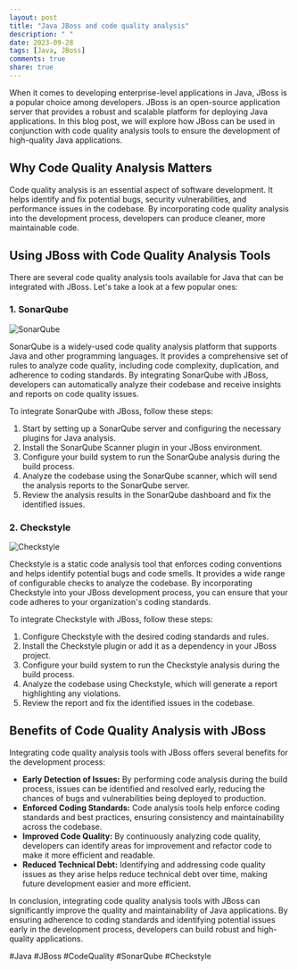 ```yaml
---
layout: post
title: "Java JBoss and code quality analysis"
description: " "
date: 2023-09-28
tags: [Java, JBoss]
comments: true
share: true
---
```


When it comes to developing enterprise-level applications in Java, JBoss is a popular choice among developers. JBoss is an open-source application server that provides a robust and scalable platform for deploying Java applications. In this blog post, we will explore how JBoss can be used in conjunction with code quality analysis tools to ensure the development of high-quality Java applications.

## Why Code Quality Analysis Matters

Code quality analysis is an essential aspect of software development. It helps identify and fix potential bugs, security vulnerabilities, and performance issues in the codebase. By incorporating code quality analysis into the development process, developers can produce cleaner, more maintainable code.

## Using JBoss with Code Quality Analysis Tools

There are several code quality analysis tools available for Java that can be integrated with JBoss. Let's take a look at a few popular ones:

### 1. SonarQube

![SonarQube](sonarqube_logo.png)

SonarQube is a widely-used code quality analysis platform that supports Java and other programming languages. It provides a comprehensive set of rules to analyze code quality, including code complexity, duplication, and adherence to coding standards. By integrating SonarQube with JBoss, developers can automatically analyze their codebase and receive insights and reports on code quality issues.

To integrate SonarQube with JBoss, follow these steps:

1. Start by setting up a SonarQube server and configuring the necessary plugins for Java analysis.
2. Install the SonarQube Scanner plugin in your JBoss environment.
3. Configure your build system to run the SonarQube analysis during the build process.
4. Analyze the codebase using the SonarQube scanner, which will send the analysis reports to the SonarQube server.
5. Review the analysis results in the SonarQube dashboard and fix the identified issues.

### 2. Checkstyle

![Checkstyle](checkstyle_logo.png)

Checkstyle is a static code analysis tool that enforces coding conventions and helps identify potential bugs and code smells. It provides a wide range of configurable checks to analyze the codebase. By incorporating Checkstyle into your JBoss development process, you can ensure that your code adheres to your organization's coding standards.

To integrate Checkstyle with JBoss, follow these steps:

1. Configure Checkstyle with the desired coding standards and rules.
2. Install the Checkstyle plugin or add it as a dependency in your JBoss project.
3. Configure your build system to run the Checkstyle analysis during the build process.
4. Analyze the codebase using Checkstyle, which will generate a report highlighting any violations.
5. Review the report and fix the identified issues in the codebase.

## Benefits of Code Quality Analysis with JBoss

Integrating code quality analysis tools with JBoss offers several benefits for the development process:

- **Early Detection of Issues:** By performing code analysis during the build process, issues can be identified and resolved early, reducing the chances of bugs and vulnerabilities being deployed to production.
- **Enforced Coding Standards:** Code analysis tools help enforce coding standards and best practices, ensuring consistency and maintainability across the codebase.
- **Improved Code Quality:** By continuously analyzing code quality, developers can identify areas for improvement and refactor code to make it more efficient and readable.
- **Reduced Technical Debt:** Identifying and addressing code quality issues as they arise helps reduce technical debt over time, making future development easier and more efficient.

In conclusion, integrating code quality analysis tools with JBoss can significantly improve the quality and maintainability of Java applications. By ensuring adherence to coding standards and identifying potential issues early in the development process, developers can build robust and high-quality applications.

#Java #JBoss #CodeQuality #SonarQube #Checkstyle